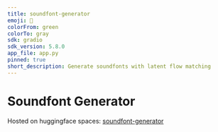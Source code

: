 ```yaml
---
title: soundfont-generator
emoji: 🦦
colorFrom: green
colorTo: gray
sdk: gradio
sdk_version: 5.8.0
app_file: app.py
pinned: true
short_description: Generate soundfonts with latent flow matching
---
```


# Soundfont Generator

Hosted on huggingface spaces: [soundfont-generator](https://huggingface.co/spaces/erl-j/soundfont-generator)